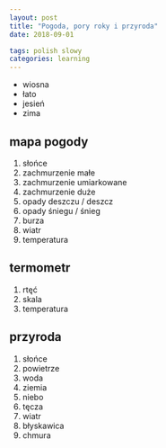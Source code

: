 ```yaml
---
layout: post
title: "Pogoda, pory roky i przyroda"
date: 2018-09-01

tags: polish slowy
categories: learning
---
```

* wiosna
* łato
* jesień
* zima

## mapa pogody
1. słońce
2. zachmurzenie małe
3. zachmurzenie umiarkowane
4. zachmurzenie duże
5. opady deszczu / deszcz
6. opady śniegu / śnieg
7. burza
8. wiatr
9. temperatura

## termometr
1. rtęć
2. skala
3. temperatura

## przyroda
1. słońce
2. powietrze
3. woda
4. ziemia
5. niebo
6. tęcza
7. wiatr
8. błyskawica
9. chmura